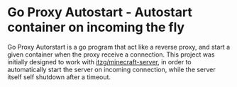# Go Proxy Autostart - Autostart container on incoming the fly

Go Proxy Autorstart is a go program that act like a reverse proxy, and start a given container when the proxy receive a connection. This project was initially designed to work with [itzg/minecraft-server](https://hub.docker.com/r/itzg/minecraft-server), in order to automatically start the server on incoming connection, while the server itself self shutdown after a timeout.